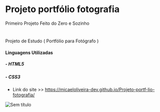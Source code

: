 # Projeto portfólio fotografia
Primeiro Projeto Feito do Zero e Sozinho
#
Projeto de Estudo ( Portfólio para Fotógrafo )
#### Linguagens Utilizadas
##### - HTML5
##### - CSS3 

- Link do site >> https://micaeloliveira-dev.github.io/Projeto-portf-lio-fotografia/

![Sem título](https://user-images.githubusercontent.com/72334759/121906968-ff7d5f80-cd01-11eb-9d0d-4270be9250d3.png)

